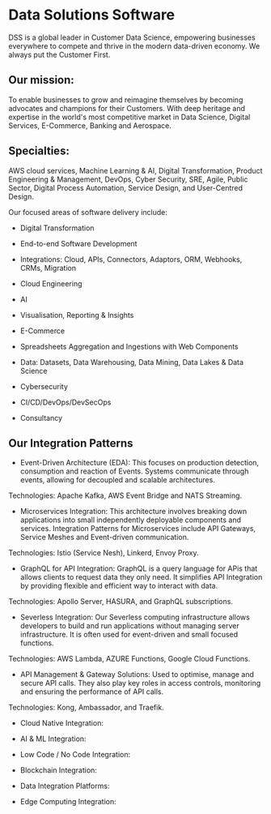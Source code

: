  # Data Solutions  Software 

 DSS is a global leader in Customer Data Science, empowering businesses everywhere to compete and thrive in the modern data-driven economy. We always put the Customer First.


## Our mission: 

To enable businesses to grow and reimagine themselves by becoming advocates and champions for their Customers. With deep heritage and expertise in the world's most competitive market in Data Science, Digital Services, E-Commerce, Banking and Aerospace.

## Specialties: 

AWS cloud services, Machine Learning & AI,  Digital Transformation, Product Engineering & Management, DevOps, Cyber Security, SRE, Agile, Public Sector, Digital Process Automation, Service Design, and User-Centred Design.
  
Our focused areas of software delivery include:

- Digital Transformation

- End-to-end Software Development 

- Integrations: Cloud, APIs, Connectors, Adaptors, ORM, Webhooks, CRMs, Migration 

- Cloud Engineering

- AI

- Visualisation, Reporting & Insights 

- E-Commerce

- Spreadsheets Aggregation and Ingestions with Web Components 

- Data: Datasets, Data Warehousing, Data Mining, Data Lakes & Data Science 

- Cybersecurity

- CI/CD/DevOps/DevSecOps

- Consultancy 

## Our Integration Patterns 

- Event-Driven Architecture (EDA):
  This focuses on production detection, consumption and reaction of Events. Systems  communicate through events, allowing  for decoupled and scalable architectures.

Technologies: Apache Kafka, AWS Event Bridge and NATS Streaming.

- Microservices Integration:
  This architecture involves breaking  down  applications  into small independently deployable  components and services. Integration  Patterns for Microservices include API Gateways, Service  Meshes and Event-driven communication.

Technologies: Istio (Service Nesh), Linkerd, Envoy Proxy.

- GraphQL  for API Integration:
  GraphQL  is a query  language  for APis that allows clients to request data they only  need. It simplifies API Integration  by providing  flexible  and efficient  way to interact  with data.

Technologies: Apollo Server, HASURA, and GraphQL  subscriptions.

- Severless Integration:
  Our Severless computing  infrastructure  allows developers  to build and run applications  without  managing  server  infrastructure. It is often  used for event-driven and small focused functions.

Technologies: AWS Lambda, AZURE    Functions, Google Cloud Functions.

- API Management & Gateway  Solutions:
  Used to optimise, manage and secure API calls. They  also play  key roles in  access  controls, monitoring  and ensuring the performance of API calls.

Technologies: Kong, Ambassador, and Traefik.

- Cloud Native Integration:

- AI & ML Integration:

- Low Code / No Code Integration:

- Blockchain Integration:

- Data Integration Platforms:

- Edge Computing  Integration:
